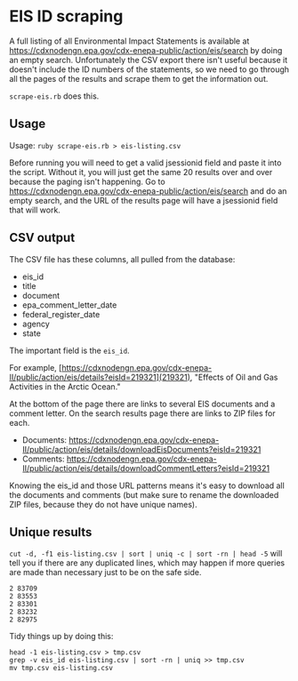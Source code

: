 # EIS ID scraping

A full listing of all Environmental Impact Statements is available at https://cdxnodengn.epa.gov/cdx-enepa-public/action/eis/search by doing an empty search. Unfortunately the CSV export there isn't useful because it doesn't include the ID numbers of the statements, so we need to go through all the pages of the results and scrape them to get the information out.

`scrape-eis.rb` does this.

## Usage

Usage: `ruby scrape-eis.rb > eis-listing.csv`

Before running you will need to get a valid jsessionid field and paste it into the script.  Without it, you will just get the same 20 results over and over because the paging isn't happening. Go to https://cdxnodengn.epa.gov/cdx-enepa-public/action/eis/search and do an empty search, and the URL of the results page will have a jsessionid field that will work.

## CSV output

The CSV file has these columns, all pulled from the database:

* eis_id
* title
* document
* epa_comment_letter_date
* federal_register_date
* agency
* state

The important field is the `eis_id`.

For example, [https://cdxnodengn.epa.gov/cdx-enepa-II/public/action/eis/details?eisId=219321](219321), "Effects of Oil and Gas Activities in the Arctic Ocean."

At the bottom of the page there are links to several EIS documents and a comment letter.  On the search results page there are links to ZIP files for each.

* Documents: https://cdxnodengn.epa.gov/cdx-enepa-II/public/action/eis/details/downloadEisDocuments?eisId=219321
* Comments: https://cdxnodengn.epa.gov/cdx-enepa-II/public/action/eis/details/downloadCommentLetters?eisId=219321

Knowing the eis_id and those URL patterns means it's easy to download all the documents and comments (but make sure to rename the downloaded ZIP files, because they do not have unique names).

## Unique results

`cut -d, -f1 eis-listing.csv | sort | uniq -c | sort -rn | head -5` will tell you if there are any duplicated lines, which may happen if more queries are made than necessary just to be on the safe side.

    2 83709
    2 83553
    2 83301
    2 83232
    2 82975

Tidy things up by doing this:

    head -1 eis-listing.csv > tmp.csv
    grep -v eis_id eis-listing.csv | sort -rn | uniq >> tmp.csv
	mv tmp.csv eis-listing.csv
